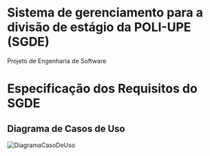 # Sistema de gerenciamento para a divisão de estágio da POLI-UPE (SGDE)
Projeto de Engenharia de Software

# Especificação dos Requisitos do SGDE

## Diagrama de Casos de Uso
![DiagramaCasoDeUso](http://www.plantuml.com/plantuml/proxy?cache=no&src=https://raw.githubusercontent.com/Projeto-Divisao-de-Estagio/divisao-de-estagio-2022/master/DiagramaCasoDeUso.iuml)